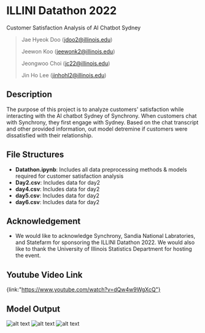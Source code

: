 # ILLINI Datathon 2022
Customer Satisfaction Analysis of AI Chatbot Sydney 
> Jae Hyeok Doo (jdoo2@illinois.edu)
>
> Jeewon Koo (jeewonk2@illinois.edu)
> 
> Jeongwoo Choi (jc22@illinois.edu)
> 
> Jin Ho Lee (jinhohl2@illinois.edu)

## Description
The purpose of this project is to analyze customers' satisfaction while interacting with the AI chatbot Sydney of Synchrony. When customers chat with Synchrony, they first engage with Sydney. Based on the chat transcript and other provided information, out model detremine if customers were dissatisfied with their relationship.

## File Structures
- **Datathon.ipynb**: Includes all data preprocessing methods & models required for customer satisfaction analysis
- **Day2.csv**: Includes data for day2
- **day4.csv**: Includes data for day2
- **day5.csv**: Includes data for day2
- **day6.csv**: Includes data for day2


## Acknowledgement

* We would like to acknowledge Synchrony, Sandia National Labratories, and Statefarm for sponsoring the ILLINI Datathon 2022. We would also like to thank the University of Illinois Statistics Department for hosting the event.


## Youtube Video Link

{link:"https://www.youtube.com/watch?v=dQw4w9WgXcQ"}

## Model Output
![alt text](https://github.com/[illinidata]/[Datathon22-T023]/blob/[main]/accuracy.PNG?raw=true)
![alt text](https://github.com/[illinidata]/[Datathon22-T023]/blob/[main]/word_cloud_deflected.PNG?raw=true)
![alt text](https://github.com/[illinidata]/[Datathon22-T023]/blob/[main]/word_cloud_livechat.PNG?raw=true)
